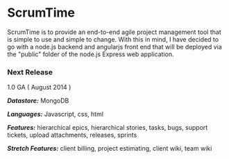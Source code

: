 # ScrumTime

ScrumTime is to provide an end-to-end agile project management tool that is simple to use and simple to change.  With this in mind, I have decided to go with a node.js backend and angularjs front end that will be deployed via the "public" folder of the node.js Express web application.  

### Next Release

1.0 GA ( August 2014 )

_**Datastore:**_ MongoDB

_**Languages:**_ Javascript, css, html

_**Features:**_ hierarchical epics, hierarchical stories, tasks, bugs, support tickets, upload attachments, releases, sprints

_**Stretch Features:**_ client billing, project estimating, client wiki, team wiki